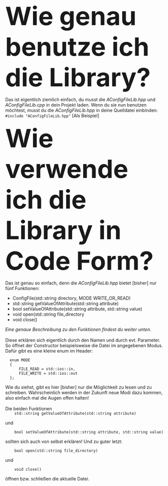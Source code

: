 <strong><font style="font-size:80px">Wie genau benutze ich die Library?</font></strong>

<p>
  Das ist eigentlich ziemlich einfach, du musst die <i>AConfigFileLib.hpp</i> und <i>AConfigFileLib.cpp</i> in dein Projekt laden.   
  Wenn du sie nun benutzen möchtest, musst du die <i>AConfigFileLib.hpp</i> in deine Quelldatei einbinden: 
  <br/><code>#include "AConfigFileLib.hpp"</code> [Als Beispiel]
</p>

<b><font style="font-size:80px">Wie verwende ich die Library in Code Form?</font></b>

<p>
  Das ist genau so einfach, denn die <i>AConfigFileLib.hpp</i> bietet [bisher] nur fünf Funktionen:
  <ul>
    <li>ConfigFile(std::string directory, MODE WRITE_OR_READ)</li>
    <li>std::string getValueOfAttribute(std::string attribute)</li>
    <li>bool setValueOfAttribute(std::string attribute, std::string value)</li>
    <li>void open(std::string file_directory</li>
    <li>void close()</li>
  </ul>
  <i>Eine genaue Beschreibung zu den Funktionen findest du weiter unten.</i>
  <br/>
  <br/>
  Diese erklären sich eigentlich durch den Namen und durch evt. Parameter. So öffnet der Constructor beispielsweise die Datei im 
  angegebenen Modus. Dafür gibt es eine kleine enum im Header:
  <br/>
  <code>
  enum MODE
  { 
	  FILE_READ = std::ios::in,
	  FILE_WRITE = std::ios::out
  };
  </code>
  <br/>
  Wie du siehst, gibt es hier [bisher] nur die Möglichkeit zu lesen und zu schreiben. Wahrscheinlich werden in der Zukunft neue 
  Modi dazu kommen, also einfach mal die Augen offen halten!
  <br/><br/>
  Die beiden Funktionen
  <code>
	std::string getValueOfAttribute(std::string attribute)
  </code>
  <br/>
  und
  <br/>
  <code>
	bool setValueOfAttribute(std::string attribute, std::string value)
  </code>
  <br/>
  sollten sich auch von selbst erklären! Und zu guter letzt:
  <br/>
  <code>
	bool open(std::string file_directory)
  </code>
  <br/>
  und
  <br/>
  <code>
	void close()
  </code>
  <br/>
  öffnen bzw. schließen die aktuelle Datei.
</p>

